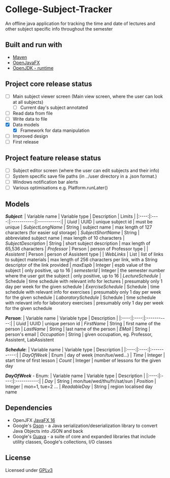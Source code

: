 # College-Subject-Tracker
An offline java application for tracking the time and date of lectures and other subject specific info throughout the semester

## Built and run with
* [Maven](https://mvnrepository.com/artifact/org.openjfx/javafx/16)
* [OpenJavaFX](https://openjfx.io/openjfx-docs/)
* [OpenJDK - runtime](https://www.openlogic.com/openjdk-downloads)

## Project core release status
- [ ] Main subject viewer screen (Main view screen, where the user can look at all subjects)
    -[ ] Current day's subject annotated
- [ ] Read data from file
- [ ] Write data to file
- [x] Data models
    - [x] Framework for data manipulation
- [ ] Improved design
- [ ] First release

## Project feature release status
- [ ] Subject editor screen (where the user can edit subjects and their info)
- [ ] System specific save file paths (in ../user directory in a .json format.)
- [ ] Windows notification bar alerts
- [ ] Various optimisations e.g. Platform.runLater() 

## Models
**_Subject_**:
| Variable name | Variable type | Description | Limits |
|:----:|:----:|:-----------:|:-----------:|
| *Uuid* | UUID |	unique subject id | must be unique
| *SubjectLongName* | String	| subject name | max length of 127 characters (for easier sql storage)
| *SubjectShortName* | String | abbreviated subject name | max length of 10 characters
| *SubjectDescription* | String | short subject description | max length of 65,536 characters
| *Professor* | Person | person of Professor type |
| *Assistent* | Person | person of Assistent type | 
| *WebLinks* | List<WebLink> | list of links to subject materials | max length of 256 characters per link, with a String descriptor of the link provided
| *maxEspb* | Integer	|	espb value of the subject | only positive, up to 16
| *semesterId* | Integer	|	the semester number where the user got the subject | only positive, up to 16
| *LectureSchedule* | Schedule | time schedule with relevant info for lectures | presumably only 1 day per week for the given schedule
| *ExerciseSchedule* | Schedule | time schedule with relevant info for exercises | presumably only 1 day per week for the given schedule
| *LaboratorySchedule* | Schedule | time schedule with relevant info for laboratory exercises | presumably only 1 day per week for the given schedule

**_Person_**:
| Variable name | Variable type | Description |
|:----:|:----:|:-----------:|
| *Uuid* | UUID |	unique person id
| *FirstName* | String |	first name of the person
| *LastName* | String |	last name of the person
| *EMail* | String |	person's email
| *Occupation* | String |	given occupation, eg. Professor, Assistent, LabAssistent

 **_Schedule_**:
| Variable name | Variable type | Description |
|:----:|:----:|:-----------:|
| *DayOfWeek* | Enum |	day of week (mon/tue/wed...)
| *Time* | Integer |	start time of first lesson
| *Count* | Integer |	number of lessons for the given day

 **_DayOfWeek_** - Enum:
| Variable name | Variable type | Description |
|:----:|:----:|:-----------:|
| *Day* | String |	mon/tue/wed/thu/fri/sat/sun
| *Position* | Integer |	mon=1, tue=2 ...
| *ReadableDay* | String |	region localised day name

## Dependencies
* OpenJFX [JavaFX 16](https://mvnrepository.com/artifact/org.openjfx/javafx/16)
* Google's [Gson](https://mvnrepository.com/artifact/com.google.code.gson/gson) - a Java serialization/deserialization library to convert Java Objects into JSON and back
* Google's [Guava](https://mvnrepository.com/artifact/com.google.guava/guava) - a suite of core and expanded libraries that include utility classes, Google's collections, I/O classes

## License
Licensed under [GPLv3](https://www.gnu.org/licenses/gpl-3.0.html)
